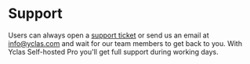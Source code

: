 # Support  

Users can always open a [support ticket](https://yclas.com/panel/support/new) or send us an email at info@yclas.com and wait for our team members to get back to you. With Yclas Self-hosted Pro you'll get full support during working days.

